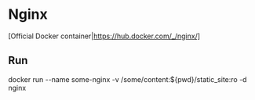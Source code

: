 # Nginx

[Official Docker container|https://hub.docker.com/_/nginx/]

## Run
docker run --name some-nginx -v /some/content:${pwd}/static_site:ro -d nginx
